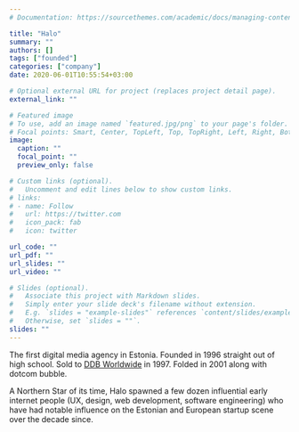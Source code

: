 ```yaml
---
# Documentation: https://sourcethemes.com/academic/docs/managing-content/

title: "Halo"
summary: ""
authors: []
tags: ["founded"]
categories: ["company"]
date: 2020-06-01T10:55:54+03:00

# Optional external URL for project (replaces project detail page).
external_link: ""

# Featured image
# To use, add an image named `featured.jpg/png` to your page's folder.
# Focal points: Smart, Center, TopLeft, Top, TopRight, Left, Right, BottomLeft, Bottom, BottomRight.
image:
  caption: ""
  focal_point: ""
  preview_only: false

# Custom links (optional).
#   Uncomment and edit lines below to show custom links.
# links:
# - name: Follow
#   url: https://twitter.com
#   icon_pack: fab
#   icon: twitter

url_code: ""
url_pdf: ""
url_slides: ""
url_video: ""

# Slides (optional).
#   Associate this project with Markdown slides.
#   Simply enter your slide deck's filename without extension.
#   E.g. `slides = "example-slides"` references `content/slides/example-slides.md`.
#   Otherwise, set `slides = ""`.
slides: ""
---
```


The first digital media agency in Estonia. Founded in 1996 straight out of high school. Sold to [DDB Worldwide](https://www.ddb.com/) in 1997. Folded in 2001 along with dotcom bubble.

A Northern Star of its time, Halo spawned a few dozen influential early internet people (UX, design, web development, software engineering) who have had notable influence on the Estonian and European startup scene over the decade since.

